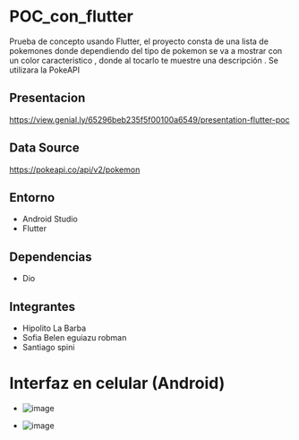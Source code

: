 # POC_con_flutter
Prueba de concepto usando Flutter, el proyecto consta de una lista de pokemones donde dependiendo del tipo de pokemon se va a mostrar con un color caracteristico , donde al tocarlo te muestre una descripción . Se utilizara la PokeAPI

## Presentacion
 https://view.genial.ly/65296beb235f5f00100a6549/presentation-flutter-poc

## Data Source 
https://pokeapi.co/api/v2/pokemon

## Entorno
- Android Studio
- Flutter
  

## Dependencias
- Dio

## Integrantes
- Hipolito La Barba
- Sofia Belen eguiazu robman
- Santiago spini

# Interfaz en celular (Android)


- ![image](https://github.com/hipolito12/POC_con_flutter/assets/84524423/5360c260-5c36-4101-b81e-13c350057075)

- ![image](https://github.com/hipolito12/POC_con_flutter/assets/84524423/593ed0ff-365c-4372-a225-b5a3503a9db6)

